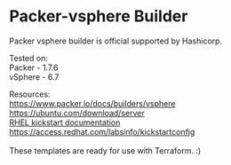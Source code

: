 # Packer-vsphere Builder

Packer vsphere builder is official supported by Hashicorp. 

Tested on: <br>
Packer - 1.7.6 <br>
vSphere - 6.7 <br>

Resources: <br>
https://www.packer.io/docs/builders/vsphere <br>
https://ubuntu.com/download/server <br>
<a href="https://access.redhat.com/documentation/en-us/red_hat_enterprise_linux/8/html/performing_an_advanced_rhel_installation/creating-kickstart-files_installing-rhel-as-an-experienced-user">RHEL kickstart documentation</a> <br>
https://access.redhat.com/labsinfo/kickstartconfig <br>
<br>
These templates are ready for use with Terraform. :)
